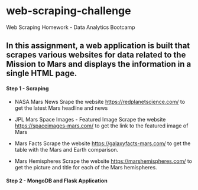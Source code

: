 # web-scraping-challenge
Web Scraping Homework - Data Analytics Bootcamp

## In this assignment, a web application is built that scrapes various websites for data related to the Mission to Mars and displays the information in a single HTML page.

#### Step 1 - Scraping
* NASA Mars News
Srape the website https://redplanetscience.com/ to get the latest Mars headline and news

* JPL Mars Space Images - Featured Image
Scrape the website https://spaceimages-mars.com/ to get the link to the featured image of Mars

* Mars Facts
Scrape the website https://galaxyfacts-mars.com/ to get the table with the Mars and Earth comparison.

* Mars Hemispheres
Scrape the website https://marshemispheres.com/ to get the picture and title for each of the Mars hemispheres.

#### Step 2 - MongoDB and Flask Application
 
